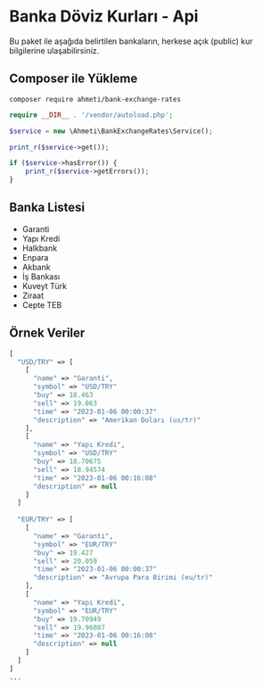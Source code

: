 # Banka Döviz Kurları - Api
Bu paket ile aşağıda belirtilen bankaların, herkese açık (public) kur bilgilerine ulaşabilirsiniz.

## Composer ile Yükleme
```
composer require ahmeti/bank-exchange-rates
```

```php
require __DIR__ . '/vendor/autoload.php';

$service = new \Ahmeti\BankExchangeRates\Service();

print_r($service->get());

if ($service->hasError()) {
    print_r($service->getErrors());
}
```

## Banka Listesi
- Garanti
- Yapı Kredi
- Halkbank
- Enpara
- Akbank
- İş Bankası
- Kuveyt Türk
- Ziraat
- Cepte TEB

## Örnek Veriler

```php
[
  "USD/TRY" => [
    [
      "name" => "Garanti",
      "symbol" => "USD/TRY"
      "buy" => 18.463
      "sell" => 19.063
      "time" => "2023-01-06 00:00:37"
      "description" => "Amerikan Doları (us/tr)"
    ],
    [
      "name" => "Yapı Kredi",
      "symbol" => "USD/TRY"
      "buy" => 18.70675
      "sell" => 18.94574
      "time" => "2023-01-06 00:16:08"
      "description" => null
    ]
  ]
  
  "EUR/TRY" => [
    [
      "name" => "Garanti",
      "symbol" => "EUR/TRY"
      "buy" => 19.427
      "sell" => 20.059
      "time" => "2023-01-06 00:00:37"
      "description" => "Avrupa Para Birimi (eu/tr)"
    ],
    [
      "name" => "Yapı Kredi",
      "symbol" => "EUR/TRY"
      "buy" => 19.70949
      "sell" => 19.96007
      "time" => "2023-01-06 00:16:08"
      "description" => null
    ]
  ]
]
...
```
